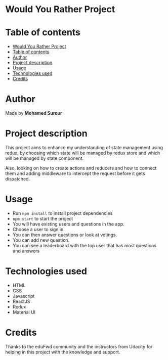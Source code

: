 # Would You Rather Project

# Table of contents
- [Would You Rather Project](#would-you-rather-project)
- [Table of contents](#table-of-contents)
- [Author](#author)
- [Project description](#project-description)
- [Usage](#usage)
- [Technologies used](#technologies-used)
- [Credits](#credits)


# Author
Made by **Mohamed Surour**

# Project description
This project aims to enhance my understanding of state management using redux, by choosing which state will be managed by redux store and which will be managed by state component.

Also, looking on how to create actions and reducers and how to connect them and adding middleware to intercept the request before it gets dispatched.

# Usage
- Run `npm install` to install project dependencies
- `npm start` to start the project
- You will have existing users and questions in the app.
- Choose a user to sign in.
- You can then answer questions or look at votings.
- You can add new question.
- You can see a leaderboard with the top user that has most questions and answers

# Technologies used
- HTML
- CSS
- Javascript
- ReactJS
- Redux
- Material UI

# Credits
Thanks to the eduFwd community and the instructors from Udacity for helping in this project with the knowledge and support.



